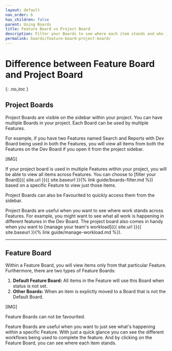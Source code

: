 ```yaml
---
layout: default
nav_order: 6
has_children: false
parent: Using Boards
title: Feature Board vs Project Board
description: Filter your Boards to see where each item stands and who is working on what to manage workload
permalink: boards/feature-board-project-board/
---
```

# Difference between Feature Board and Project Board
{: .no_toc }

## Project Boards

Project Boards are visible on the sidebar within your project. You can have multiple Boards in your project. Each Board can be used by multiple Features. 

For example, if you have two Features named Search and Reports with Dev Board being used in both the Features, you will view all items from both the Features on the Dev Board if you open it from the project sidebar.

[IMG]

If your project board is used in multiple Features within your project, you will be able to view all items across Features. You can choose to [filter your Board]({{ site.url }}{{ site.baseurl }}{% link guide/boards-filter.md %}) based on a specific Feature to view just those items.

Project Boards can also be Favourited to quickly access them from the sidebar.

Project Boards are useful when you want to see where work stands across Features. For example, you might want to see what all work is happening in different features in the Dev Board. The project board also comes in handy when you want to [manage your team's workload]({{ site.url }}{{ site.baseurl }}{% link guide/manage-workload.md %}).

---

## Feature Board

Within a Feature Board, you will view items only from that particular Feature. Furthermore, there are two types of Feature Boards:

1. **Default Feature Board:** All items in the Feature will use this Board when status is not set.
2. **Other Boards:** When an item is explictly moved to a Board that is not the Default Board.

[IMG]

Feature Boards can not be favourited.

Feature Boards are useful when you want to just see what's happening within a specific Feature. With just a quick glance you can see the different workflows being used to complete the feature. And by clicking on the Feature Board, you can see where each item stands.